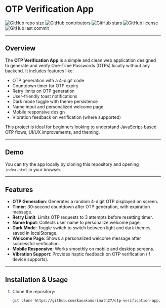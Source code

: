# OTP Verification App

![GitHub repo size](https://img.shields.io/github/repo-size/kanakamsrinath27/otp-verification-app?style=flat-square)
![GitHub contributors](https://img.shields.io/github/contributors/kanakamsrinath27/otp-verification-app?style=flat-square)
![GitHub stars](https://img.shields.io/github/stars/kanakamsrinath27/otp-verification-app?style=flat-square)
![GitHub license](https://img.shields.io/github/license/kanakamsrinath27/otp-verification-app?style=flat-square)
![GitHub last commit](https://img.shields.io/github/last-commit/kanakamsrinath27/otp-verification-app?style=flat-square)

---

## Overview

The **OTP Verification App** is a simple and clean web application designed to generate and verify One-Time Passwords (OTPs) locally without any backend. It includes features like:

- OTP generation with a 4-digit code  
- Countdown timer for OTP expiry  
- Retry limits on OTP generation  
- User-friendly toast notifications  
- Dark mode toggle with theme persistence  
- Name input and personalized welcome page  
- Mobile responsive design  
- Vibration feedback on verification (where supported)  

This project is ideal for beginners looking to understand JavaScript-based OTP flows, UI/UX improvements, and theming.

---

## Demo

You can try the app locally by cloning this repository and opening `index.html` in your browser.

---

## Features

- **OTP Generation**: Generates a random 4-digit OTP displayed on screen.  
- **Timer**: 30-second countdown after OTP generation, with expiration message.  
- **Retry Limit**: Limits OTP requests to 3 attempts before resetting timer.  
- **Name Input**: Collects user name to personalize welcome page.  
- **Dark Mode**: Toggle switch to switch between light and dark themes, saved in localStorage.  
- **Welcome Page**: Shows a personalized welcome message after successful verification.  
- **Mobile Responsive**: Works smoothly on mobile and desktop screens.  
- **Vibration Support**: Provides haptic feedback on OTP verification (if device supports).  

---

## Installation & Usage

1. Clone the repository:
   ```bash
   git clone https://github.com/kanakamsrinath27/otp-verification-app.git
